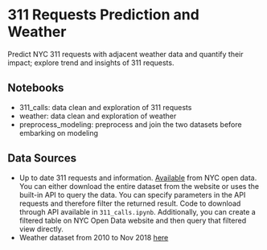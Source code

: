 # 311 Requests Prediction and Weather
Predict NYC 311 requests with adjacent weather data and quantify their impact; explore trend and insights of 311 requests.

## Notebooks
- 311_calls: data clean and exploration of 311 requests
- weather: data clean and exploration of weather
- preprocess_modeling: preprocess and join the two datasets before embarking on modeling

## Data Sources
- Up to date 311 requests and information. [Available](https://data.cityofnewyork.us/Social-Services/311-Service-Requests-from-2010-to-Present/erm2-nwe9) from NYC open data. You can either download the entire dataset from the website or uses the built-in API to query the data. You can specify parameters in the API requests and therefore filter the returned result. Code to download through API available in `311_calls.ipynb`. Additionally, you can create a filtered table on NYC Open Data website and then query that filtered view directly.
- Weather dataset from 2010 to Nov 2018 [here](https://app.box.com/s/k9tnc9tmo9dgjrbm6saw10eigsh39imw)

